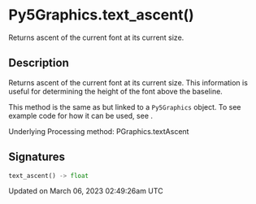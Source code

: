 # Py5Graphics.text_ascent()

Returns ascent of the current font at its current size.

## Description

Returns ascent of the current font at its current size. This information is useful for determining the height of the font above the baseline.

This method is the same as [](sketch_text_ascent) but linked to a `Py5Graphics` object. To see example code for how it can be used, see [](sketch_text_ascent).

Underlying Processing method: PGraphics.textAscent

## Signatures

```python
text_ascent() -> float
```

Updated on March 06, 2023 02:49:26am UTC
